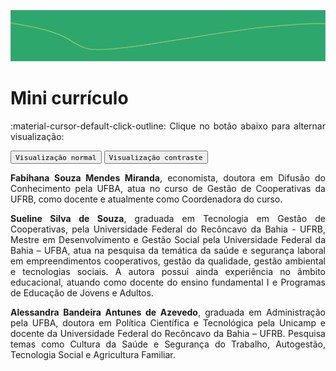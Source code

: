 
![Legenda](../img/capa_capitulo.png)

# **Mini currículo**

:material-cursor-default-click-outline: Clique no botão abaixo para alternar visualização:

<div class="tx-switch">
  <button data-md-color-scheme="default"><code>Visualização normal</code></button>
  <button data-md-color-scheme="slate"><code>Visualização contraste</code></button>
</div>

<script>
  var buttons = document.querySelectorAll("button[data-md-color-scheme]")
  buttons.forEach(function(button) {
    button.addEventListener("click", function() {
      var attr = this.getAttribute("data-md-color-scheme")
      document.body.setAttribute("data-md-color-scheme", attr)
      var name = document.querySelector("#__code_0 code span:nth-child(7)")
      name.textContent = attr
    })
  })
</script>

<style>
body {text-align: justify}
div.a {
  text-indent: 50px;
}
p.recuo {
  padding-left: 130px;
  font-size: small;
  text-align: justify;
}
</style>

**Fabihana Souza Mendes Miranda**, economista, doutora em Difusão do Conhecimento pela UFBA, atua no curso de Gestão de Cooperativas da UFRB, como docente e atualmente como Coordenadora do curso.

**Sueline Silva de Souza**, graduada em Tecnologia em Gestão de Cooperativas, pela Universidade Federal do Recôncavo da Bahia -  UFRB, Mestre em Desenvolvimento e Gestão Social pela Universidade Federal da Bahia – UFBA, atua na pesquisa da temática da saúde e segurança laboral em empreendimentos cooperativos, gestão da qualidade,  gestão ambiental e tecnologias sociais. A autora possui ainda experiência no âmbito educacional, atuando como docente do ensino fundamental I e Programas de Educação de Jovens e Adultos.

**Alessandra Bandeira Antunes de Azevedo**, graduada em Administração pela UFBA, doutora em Política Científica e Tecnológica pela Unicamp e docente da Universidade Federal do Recôncavo da Bahia – UFRB. Pesquisa temas como Cultura da Saúde e Segurança do Trabalho, Autogestão, Tecnologia Social e Agricultura Familiar.